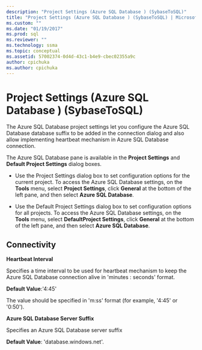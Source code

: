 ```yaml
---
description: "Project Settings (Azure SQL Database ) (SybaseToSQL)"
title: "Project Settings (Azure SQL Database ) (SybaseToSQL) | Microsoft Docs"
ms.custom: ""
ms.date: "01/19/2017"
ms.prod: sql
ms.reviewer: ""
ms.technology: ssma
ms.topic: conceptual
ms.assetid: 57002374-0d4d-43c1-b4e9-cbec02355a9c
author: cpichuka 
ms.author: cpichuka 
---
```

# Project Settings (Azure SQL Database ) (SybaseToSQL)
The Azure SQL Database project settings let you configure the Azure SQL Database database suffix to be added in the connection dialog and also allow implementing heartbeat mechanism in Azure SQL Database connection.  
  
The Azure SQL Database pane is available in the **Project Settings** and **Default Project Settings** dialog boxes.  
  
-   Use the Project Settings dialog box to set configuration options for the current project. To access the Azure SQL Database settings, on the **Tools** menu, select **Project Settings**, click **General** at the bottom of the left pane, and then select **Azure SQL Database**.  
  
-   Use the Default Project Settings dialog box to set configuration options for all projects. To access the Azure SQL Database settings, on the **Tools** menu, select **DefaultProject Settings**, click **General** at the bottom of the left pane, and then select **Azure SQL Database**.  
  
## Connectivity  
**Heartbeat Interval**  
  
Specifies a time interval to be used for heartbeat mechanism to keep the Azure SQL Database connection alive in 'minutes : seconds' format.  
  
**Default Value**:'4:45'  
  
The value should be specified in 'm:ss' format (for example, '4:45' or '0:50').  
  
**Azure SQL Database Server Suffix**  
  
Specifies an Azure SQL Database server suffix  
  
**Default Value**: 'database.windows.net'.  
  
